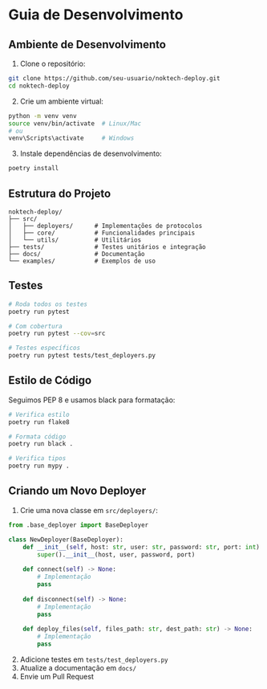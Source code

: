 # Guia de Desenvolvimento

## Ambiente de Desenvolvimento

1. Clone o repositório:
```bash
git clone https://github.com/seu-usuario/noktech-deploy.git
cd noktech-deploy
```

2. Crie um ambiente virtual:
```bash
python -m venv venv
source venv/bin/activate  # Linux/Mac
# ou
venv\Scripts\activate     # Windows
```

3. Instale dependências de desenvolvimento:
```bash
poetry install
```

## Estrutura do Projeto

```
noktech-deploy/
├── src/
│   ├── deployers/      # Implementações de protocolos
│   ├── core/           # Funcionalidades principais
│   └── utils/          # Utilitários
├── tests/              # Testes unitários e integração
├── docs/               # Documentação
└── examples/           # Exemplos de uso
```

## Testes

```bash
# Roda todos os testes
poetry run pytest

# Com cobertura
poetry run pytest --cov=src

# Testes específicos
poetry run pytest tests/test_deployers.py
```

## Estilo de Código

Seguimos PEP 8 e usamos black para formatação:

```bash
# Verifica estilo
poetry run flake8

# Formata código
poetry run black .

# Verifica tipos
poetry run mypy .
```

## Criando um Novo Deployer

1. Crie uma nova classe em `src/deployers/`:
```python
from .base_deployer import BaseDeployer

class NewDeployer(BaseDeployer):
    def __init__(self, host: str, user: str, password: str, port: int):
        super().__init__(host, user, password, port)
        
    def connect(self) -> None:
        # Implementação
        pass
        
    def disconnect(self) -> None:
        # Implementação
        pass
        
    def deploy_files(self, files_path: str, dest_path: str) -> None:
        # Implementação
        pass
```

2. Adicione testes em `tests/test_deployers.py`
3. Atualize a documentação em `docs/`
4. Envie um Pull Request 